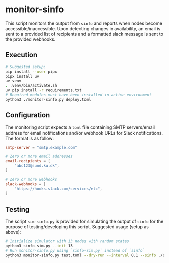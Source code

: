 # monitor-sinfo

This script monitors the output from `sinfo` and reports when nodes become accessible/inaccessible. Upon detecting changes in availability, an email is sent to a provided list of recipients and a formatted slack message is sent to the provided webhooks.

## Execution

```bash
# Suggested setup:
pip install --user pipx
pipx install uv
uv venv
. .venv/bin/activate.sh
uv pip install -r requirements.txt
# Required modules must have been installed in active environment
python3 ./monitor-sinfo.py deploy.toml
```

## Configuration

The monitoring script expects a `toml` file containing SMTP servers/email address for email notifications and/or webhook URLs for Slack notifications. The format is as follow:

```toml
smtp-server = "smtp.example.com"

# Zero or more email addresses
email-recipients = [
	"abc123@sund.ku.dk",
]

# Zero or more webhooks
slack-webhooks = [
	"https://hooks.slack.com/services/etc",
]
```

## Testing

The script `sim-sinfo.py` is provided for simulating the output of `sinfo` for the purpose of testing/developing this script. Suggested usage (setup as above):

```bash
# Initialize simulator with 13 nodes with random states
python3 sinfo-sim.py --init 13
# Run monitor-sinfo.py using `sinfo-sim.py` instead of `sinfo`
python3 monitor-sinfo.py test.toml --dry-run --interval 0.1 --sinfo ./sinfo-sim.py
```
